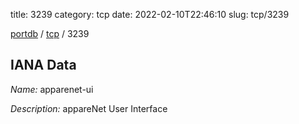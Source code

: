 title: 3239
category: tcp
date: 2022-02-10T22:46:10
slug: tcp/3239

[portdb](/) / [tcp](/category/tcp.html) / 3239


## IANA Data

_Name:_ apparenet-ui

_Description:_ appareNet User Interface

